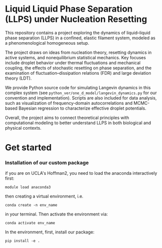 # Liquid Liquid Phase Separation (LLPS) under Nucleation Resetting
This repository contains a project exploring the dynamics of liquid–liquid phase separation (LLPS) in a confined, elastic filament system, modeled as a phenomenological homogeneous setup.

The project draws on ideas from nucleation theory, resetting dynamics in active systems, and nonequilibrium statistical mechanics. Key focuses include droplet behavior under thermal fluctuations and mechanical coupling, the effects of stochastic resetting on phase separation, and the examination of fluctuation–dissipation relations (FDR) and large deviation theory (LDT).

We provide Python source code for simulating Langevin dynamics in this complex system (see `python_ver/one_d_model/langevin_dynamics.py` for our convention and implementation). Scripts are also included for data analysis, such as visualization of frequency-domain autocorrelations and MCMC-based Bayesian regression to characterize effective droplet potentials.

Overall, the project aims to connect theoretical principles with computational modeling to better understand LLPS in both biological and physical contexts.

# Get started
### Installation of our custom package
if you are on UCLA's Hoffman2, you need to load the anaconda interactively first:

`module load anaconda3`

then creating a virtual environment, i.e.

`conda create -n env_name` 

in your terminal. Then activate the environment via:

`conda activate env_name`

In the environment, first, install our package:

`pip install -e .`
